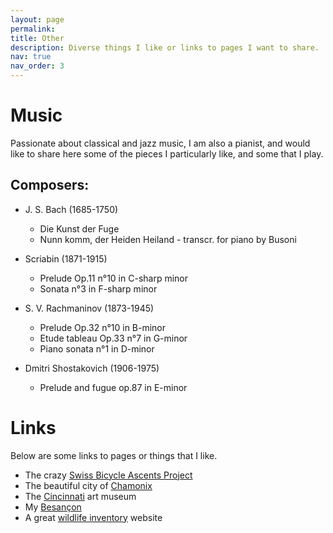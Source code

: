 ```yaml
---
layout: page
permalink: 
title: Other
description: Diverse things I like or links to pages I want to share. 
nav: true
nav_order: 3 
---
```

# Music

Passionate about classical and jazz music, I am also a pianist, and would like to share here some of the pieces I particularly like, and some that I play. 

## Composers:

- J. S. Bach (1685-1750)
    - Die Kunst der Fuge <a href="{{'Bach_fuge.pdf' | prepend: 'assets/pdf/' | relative_url}}" target="_blank" rel="noopener noreferrer" class="float-right"><i class="fas fa-file-pdf"></i></a>
    - Nunn komm, der Heiden Heiland - transcr. for piano by Busoni <a href="{{'Bach_Busoni.pdf' | prepend: 'assets/pdf/' | relative_url}}" target="_blank" rel="noopener noreferrer" class="float-right"><i class="fas fa-file-pdf"></i></a>

- Scriabin (1871-1915)
    - Prelude Op.11 n°10 in C-sharp minor <a href="{{'Scriabin_op_11.pdf' | prepend: 'assets/pdf/' | relative_url}}" target="_blank" rel="noopener noreferrer" class="float-right"><i class="fas fa-file-pdf"></i></a>
    - Sonata n°3 in F-sharp minor <a href="{{'Scriabin_op_23_3.pdf' | prepend: 'assets/pdf/' | relative_url}}" target="_blank" rel="noopener noreferrer" class="float-right"><i class="fas fa-file-pdf"></i></a>
    
- S. V. Rachmaninov (1873-1945) 
    - Prelude Op.32 n°10 in B-minor <a href="{{'Rach_op_32.pdf' | prepend: 'assets/pdf/' | relative_url}}" target="_blank" rel="noopener noreferrer" class="float-right"><i class="fas fa-file-pdf"></i></a>
    - Etude tableau Op.33 n°7 in G-minor <a href="{{'Rach_op_33.pdf' | prepend: 'assets/pdf/' | relative_url}}" target="_blank" rel="noopener noreferrer" class="float-right"><i class="fas fa-file-pdf"></i></a>
    - Piano sonata n°1 in D-minor <a href="{{'Rach_op_28.pdf' | prepend: 'assets/pdf/' | relative_url}}" target="_blank" rel="noopener noreferrer" class="float-right"><i class="fas fa-file-pdf"></i></a>

- Dmitri Shostakovich (1906-1975)
    - Prelude and fugue op.87 in E-minor  <a href="{{'Shost_op_87_4.pdf' | prepend: 'assets/pdf/' | relative_url}}" target="_blank" rel="noopener noreferrer" class="float-right"><i class="fas fa-file-pdf"></i></a>

# Links

Below are some links to pages or things that I like. 

- The crazy [Swiss Bicycle Ascents Project](https://kbarbey.github.io/swiss-bicycle-ascents/)
- The beautiful city of [Chamonix](https://en.chamonix.com)
- The [Cincinnati](https://www.cincinnatiartmuseum.org) art museum
- My [Besançon](https://www.besancon-tourisme.com/en/)
- A great [wildlife inventory](https://www.inaturalist.org/observations?user_id=mosquitomel) website
